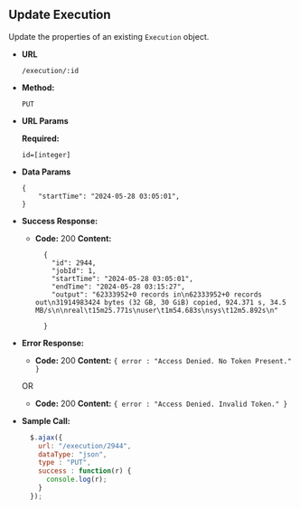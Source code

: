 **Update Execution**
----
Update the properties of an existing `Execution` object.

* **URL**

  `/execution/:id`

* **Method:**

  `PUT`

*  **URL Params**

   **Required:**

   `id=[integer]`

* **Data Params**

  ```
  {
      "startTime": "2024-05-28 03:05:01",
  }
  ```

* **Success Response:**

  * **Code:** 200
    **Content:**
    ```
	  {
        "id": 2944,
        "jobId": 1,
        "startTime": "2024-05-28 03:05:01",
        "endTime": "2024-05-28 03:15:27",
        "output": "62333952+0 records in\n62333952+0 records out\n31914983424 bytes (32 GB, 30 GiB) copied, 924.371 s, 34.5 MB/s\n\nreal\t15m25.771s\nuser\t1m54.683s\nsys\t12m5.892s\n"

	  }
    ```

* **Error Response:**

  * **Code:** 200
    **Content:** `{ error : "Access Denied. No Token Present." }`

  OR

    * **Code:** 200
      **Content:** `{ error : "Access Denied. Invalid Token." }`

* **Sample Call:**

  ```javascript
    $.ajax({
      url: "/execution/2944",
      dataType: "json",
      type : "PUT",
      success : function(r) {
        console.log(r);
      }
    });
  ```
